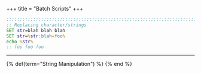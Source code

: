 +++
title = "Batch Scripts"
+++

```bat
::::::::::::::::::::::::::::::::::::::::::::::::::::::::::::::::::::::::::::::
:: Replacing character/strings
SET str=blah blah blah
SET str=%str:blah=foo%
echo %str%
:: foo foo foo
```

---

<dl>
{% def(term="String Manipulation") %}
<https://www.dostips.com/DtTipsStringManipulation.php>
{% end %}
</dl>